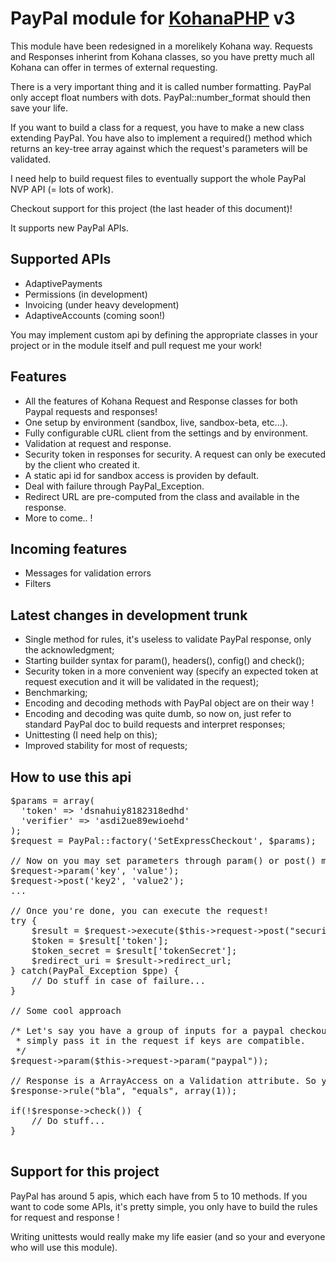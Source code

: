 # PayPal module for [KohanaPHP](http://github.com/shadowhand/kohana) v3

This module have been redesigned in a morelikely Kohana way. Requests and 
Responses inherint from Kohana classes, so you have pretty much all Kohana can
offer in termes of external requesting.

There is a very important thing and it is called number formatting. PayPal only accept float numbers with dots. PayPal::number_format should then save your life.

If you want to build a class for a request, you have to make a new class extending PayPal. You have also to implement a required() method which returns an key-tree array against which the request's parameters will be validated.

I need help to build request files to eventually support the whole PayPal NVP API (= lots of work).

Checkout support for this project (the last header of this document)!

It supports new PayPal APIs.

## Supported APIs

* AdaptivePayments
* Permissions (in development)
* Invoicing (under heavy development)
* AdaptiveAccounts (coming soon!)
 
You may implement custom api by defining the appropriate classes in your project
or in the module itself and pull request me your work!

## Features

* All the features of Kohana Request and Response classes for both Paypal requests and responses!
* One setup by environment (sandbox, live, sandbox-beta, etc...).
* Fully configurable cURL client from the settings and by environment.
* Validation at request and response.
* Security token in responses for security. A request can only be executed by the client who created it.
* A static api id for sandbox access is providen by default.
* Deal with failure through PayPal_Exception.
* Redirect URL are pre-computed from the class and available in the response.
* More to come.. !

## Incoming features
* Messages for validation errors
* Filters

## Latest changes in development trunk

* Single method for rules, it's useless to validate PayPal response, only the acknowledgment;
* Starting builder syntax for param(), headers(), config() and check();
* Security token in a more convenient way (specify an expected token at request execution and it will be validated in the request);
* Benchmarking;
* Encoding and decoding methods with PayPal object are on their way !
* Encoding and decoding was quite dumb, so now on, just refer to standard PayPal doc to build requests and interpret responses;
* Unittesting (I need help on this);
* Improved stability for most of requests;

## How to use this api

<pre>
$params = array(
  'token' => 'dsnahuiy8182318edhd'
  'verifier' => 'asdi2ue89ewioehd'
);
$request = PayPal::factory('SetExpressCheckout', $params);

// Now on you may set parameters through param() or post() method (it's the same!)
$request->param('key', 'value');
$request->post('key2', 'value2');
...

// Once you're done, you can execute the request!
try {
    $result = $request->execute($this->request->post("security_token"));
    $token = $result['token'];
    $token_secret = $result['tokenSecret'];
    $redirect_uri = $result->redirect_url;
} catch(PayPal_Exception $ppe) {
    // Do stuff in case of failure...
}

// Some cool approach

/* Let's say you have a group of inputs for a paypal checkout form, you can 
 * simply pass it in the request if keys are compatible.
 */
$request->param($this->request->param("paypal"));

// Response is a ArrayAccess on a Validation attribute. So you can do cool stuff.
$response->rule("bla", "equals", array(1));

if(!$response->check()) {
    // Do stuff...
}

</pre>


## Support for this project

PayPal has around 5 apis, which each have from 5 to 10 methods. If you want to code some APIs, it's pretty simple, you only have to build the rules for request and response !

Writing unittests would really make my life easier (and so your and everyone who will use this module).
